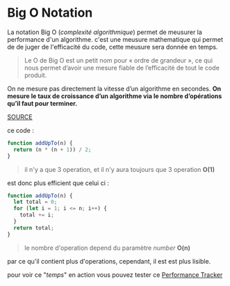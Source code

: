 # Big O Notation

La notation Big O (_complexité algorithmique_) permet de meusurer la performance d'un algorithme.
c'est une meusure mathematique qui permet de de juger de l'efficacité du code, cette meusure sera donnée en temps.

>Le O de Big O est un petit nom pour « ordre de grandeur »,
ce qui nous permet d’avoir une mesure fiable de l’efficacité de tout le code produit.

On ne mesure pas directement la vitesse d’un algorithme en secondes.
**On mesure le taux de croissance d’un algorithme via le nombre d’opérations qu’il faut pour terminer.**

[SOURCE](https://www.jesuisundev.com/comprendre-la-notation-big-o-en-7-minutes/)

ce code :

```js
function addUpTo(n) {
  return (n * (n + 1)) / 2;
}
```

> il n'y a que 3 operation, et il n'y aura toujours que 3 operation **O(1)**

est donc plus efficient que celui ci :

```js
function addUpTo(n) {
  let total = 0;
  for (let i = 1; i <= n; i++) {
    total += i;
  }
  return total;
}
```

> le nombre d'operation depend du paramètre _number_ **O(n)**

par ce qu'il contient plus d'operations, cependant, il est est plus lisible.

pour voir ce "_temps_" en action vous pouvez tester ce [Performance Tracker](https://rithmschool.github.io/function-timer-demo/)

